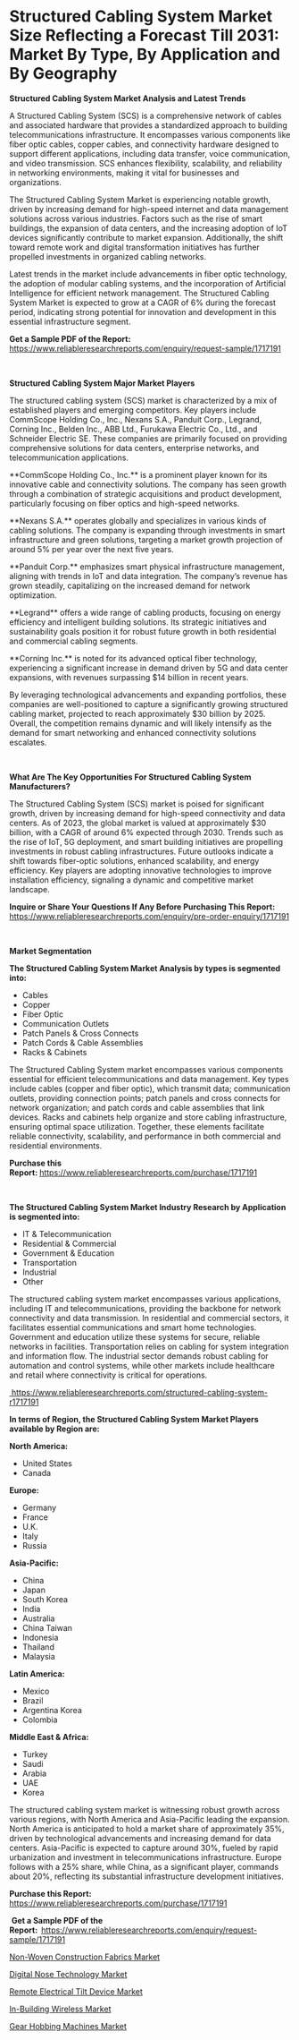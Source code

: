 <p><h1>Structured Cabling System Market Size Reflecting a Forecast Till 2031: Market By Type, By Application and By Geography</h1></p><p><strong>Structured Cabling System Market Analysis and Latest Trends</strong></p>
<p><p>A Structured Cabling System (SCS) is a comprehensive network of cables and associated hardware that provides a standardized approach to building telecommunications infrastructure. It encompasses various components like fiber optic cables, copper cables, and connectivity hardware designed to support different applications, including data transfer, voice communication, and video transmission. SCS enhances flexibility, scalability, and reliability in networking environments, making it vital for businesses and organizations.</p><p>The Structured Cabling System Market is experiencing notable growth, driven by increasing demand for high-speed internet and data management solutions across various industries. Factors such as the rise of smart buildings, the expansion of data centers, and the increasing adoption of IoT devices significantly contribute to market expansion. Additionally, the shift toward remote work and digital transformation initiatives has further propelled investments in organized cabling networks.</p><p>Latest trends in the market include advancements in fiber optic technology, the adoption of modular cabling systems, and the incorporation of Artificial Intelligence for efficient network management. The Structured Cabling System Market is expected to grow at a CAGR of 6% during the forecast period, indicating strong potential for innovation and development in this essential infrastructure segment.</p></p>
<p><strong>Get a Sample PDF of the Report:&nbsp;</strong> <a href="https://www.reliableresearchreports.com/enquiry/request-sample/1717191?utm_campaign=38&utm_medium=2&utm_source=Github&utm_content=ia&utm_term=14102024&utm_id=structured-cabling-system">https://www.reliableresearchreports.com/enquiry/request-sample/1717191</a></p>
<p>&nbsp;</p>
<p><strong>Structured Cabling System Major Market Players</strong></p>
<p><p>The structured cabling system (SCS) market is characterized by a mix of established players and emerging competitors. Key players include CommScope Holding Co., Inc., Nexans S.A., Panduit Corp., Legrand, Corning Inc., Belden Inc., ABB Ltd., Furukawa Electric Co., Ltd., and Schneider Electric SE. These companies are primarily focused on providing comprehensive solutions for data centers, enterprise networks, and telecommunication applications.</p><p>**CommScope Holding Co., Inc.** is a prominent player known for its innovative cable and connectivity solutions. The company has seen growth through a combination of strategic acquisitions and product development, particularly focusing on fiber optics and high-speed networks.</p><p>**Nexans S.A.** operates globally and specializes in various kinds of cabling solutions. The company is expanding through investments in smart infrastructure and green solutions, targeting a market growth projection of around 5% per year over the next five years.</p><p>**Panduit Corp.** emphasizes smart physical infrastructure management, aligning with trends in IoT and data integration. The company’s revenue has grown steadily, capitalizing on the increased demand for network optimization.</p><p>**Legrand** offers a wide range of cabling products, focusing on energy efficiency and intelligent building solutions. Its strategic initiatives and sustainability goals position it for robust future growth in both residential and commercial cabling segments.</p><p>**Corning Inc.** is noted for its advanced optical fiber technology, experiencing a significant increase in demand driven by 5G and data center expansions, with revenues surpassing $14 billion in recent years.</p><p>By leveraging technological advancements and expanding portfolios, these companies are well-positioned to capture a significantly growing structured cabling market, projected to reach approximately $30 billion by 2025. Overall, the competition remains dynamic and will likely intensify as the demand for smart networking and enhanced connectivity solutions escalates.</p></p>
<p>&nbsp;</p>
<p><strong>What Are The Key Opportunities For Structured Cabling System Manufacturers?</strong></p>
<p><p>The Structured Cabling System (SCS) market is poised for significant growth, driven by increasing demand for high-speed connectivity and data centers. As of 2023, the global market is valued at approximately $30 billion, with a CAGR of around 6% expected through 2030. Trends such as the rise of IoT, 5G deployment, and smart building initiatives are propelling investments in robust cabling infrastructures. Future outlooks indicate a shift towards fiber-optic solutions, enhanced scalability, and energy efficiency. Key players are adopting innovative technologies to improve installation efficiency, signaling a dynamic and competitive market landscape.</p></p>
<p><strong>Inquire or Share Your Questions If Any Before Purchasing This Report:</strong> <a href="https://www.reliableresearchreports.com/enquiry/pre-order-enquiry/1717191?utm_campaign=38&utm_medium=2&utm_source=Github&utm_content=ia&utm_term=14102024&utm_id=structured-cabling-system">https://www.reliableresearchreports.com/enquiry/pre-order-enquiry/1717191</a></p>
<p>&nbsp;</p>
<p><strong>Market Segmentation</strong></p>
<p><strong>The Structured Cabling System Market Analysis by types is segmented into:</strong></p>
<p><ul><li>Cables</li><li>Copper</li><li>Fiber Optic</li><li>Communication Outlets</li><li>Patch Panels & Cross Connects</li><li>Patch Cords & Cable Assemblies</li><li>Racks & Cabinets</li></ul></p>
<p><p>The Structured Cabling System market encompasses various components essential for efficient telecommunications and data management. Key types include cables (copper and fiber optic), which transmit data; communication outlets, providing connection points; patch panels and cross connects for network organization; and patch cords and cable assemblies that link devices. Racks and cabinets help organize and store cabling infrastructure, ensuring optimal space utilization. Together, these elements facilitate reliable connectivity, scalability, and performance in both commercial and residential environments.</p></p>
<p><strong>Purchase this Report:&nbsp;</strong><a href="https://www.reliableresearchreports.com/purchase/1717191?utm_campaign=38&utm_medium=2&utm_source=Github&utm_content=ia&utm_term=14102024&utm_id=structured-cabling-system">https://www.reliableresearchreports.com/purchase/1717191</a></p>
<p>&nbsp;</p>
<p><strong>The Structured Cabling System Market Industry Research by Application is segmented into:</strong></p>
<p><ul><li>IT & Telecommunication</li><li>Residential & Commercial</li><li>Government & Education</li><li>Transportation</li><li>Industrial</li><li>Other</li></ul></p>
<p><p>The structured cabling system market encompasses various applications, including IT and telecommunications, providing the backbone for network connectivity and data transmission. In residential and commercial sectors, it facilitates essential communications and smart home technologies. Government and education utilize these systems for secure, reliable networks in facilities. Transportation relies on cabling for system integration and information flow. The industrial sector demands robust cabling for automation and control systems, while other markets include healthcare and retail where connectivity is critical for operations.</p></p>
<p><a href="https://www.reliableresearchreports.com/structured-cabling-system-r1717191?utm_campaign=38&utm_medium=2&utm_source=Github&utm_content=ia&utm_term=14102024&utm_id=structured-cabling-system">&nbsp;https://www.reliableresearchreports.com/structured-cabling-system-r1717191</a></p>
<p><strong>In terms of Region, the Structured Cabling System Market Players available by Region are:</strong></p>
<p>
    <p> <strong> North America: </strong>
        <ul>
            <li>United States</li>
            <li>Canada</li>
        </ul>
        </p> 
    <p> <strong> Europe: </strong>
        <ul>
            <li>Germany</li>
            <li>France</li>
            <li>U.K.</li>
            <li>Italy</li>
            <li>Russia</li>
        </ul>
        </p> 
    <p> <strong> Asia-Pacific: </strong>
        <ul>
            <li>China</li>
            <li>Japan</li>
            <li>South Korea</li>
            <li>India</li>
            <li>Australia</li>
            <li>China Taiwan</li>
            <li>Indonesia</li>
            <li>Thailand</li>
            <li>Malaysia</li>
        </ul>
        </p> 
    <p> <strong> Latin America: </strong>
        <ul>
            <li>Mexico</li>
            <li>Brazil</li>
            <li>Argentina Korea</li>
            <li>Colombia</li>
        </ul>
        </p> 
    <p> <strong> Middle East & Africa: </strong>
        <ul>
            <li>Turkey</li>
            <li>Saudi</li>
            <li>Arabia</li>
            <li>UAE</li>
            <li>Korea</li>
        </ul>
    </p>
    </p>
<p><p>The structured cabling system market is witnessing robust growth across various regions, with North America and Asia-Pacific leading the expansion. North America is anticipated to hold a market share of approximately 35%, driven by technological advancements and increasing demand for data centers. Asia-Pacific is expected to capture around 30%, fueled by rapid urbanization and investment in telecommunications infrastructure. Europe follows with a 25% share, while China, as a significant player, commands about 20%, reflecting its substantial infrastructure development initiatives.</p></p>
<p><strong>Purchase this Report: </strong><a href="https://www.reliableresearchreports.com/purchase/1717191?utm_campaign=38&utm_medium=2&utm_source=Github&utm_content=ia&utm_term=14102024&utm_id=structured-cabling-system">https://www.reliableresearchreports.com/purchase/1717191</a></p>
<p>&nbsp;<strong>Get a Sample PDF of the Report:&nbsp;&nbsp;</strong><a href="https://www.reliableresearchreports.com/enquiry/request-sample/1717191?utm_campaign=38&utm_medium=2&utm_source=Github&utm_content=ia&utm_term=14102024&utm_id=structured-cabling-system">https://www.reliableresearchreports.com/enquiry/request-sample/1717191</a></p>
<p><strong></strong></p>
<p><p><a href="https://www.linkedin.com/pulse/investment-opportunities-non-woven-construction-fabrics-sector-2s0tf?utm_campaign=38&utm_medium=2&utm_source=Github&utm_content=ia&utm_term=14102024&utm_id=structured-cabling-system">Non-Woven Construction Fabrics Market</a></p><p><a href="https://www.linkedin.com/pulse/digital-nose-technology-market-outlook-share-analysis-growth-5zc5f?trk=public_post_embed_feed-article-content&utm_campaign=38&utm_medium=2&utm_source=Github&utm_content=ia&utm_term=14102024&utm_id=structured-cabling-system">Digital Nose Technology Market</a></p><p><a href="https://github.com/jennyt6m/Market-Research-Report-List-1/blob/main/remote-electrical-tilt-device-market.md?utm_campaign=38&utm_medium=2&utm_source=Github&utm_content=ia&utm_term=14102024&utm_id=structured-cabling-system">Remote Electrical Tilt Device Market</a></p><p><a href="https://github.com/ChristianClark406/Market-Research-Report-List-1/blob/main/in-building-wireless-market.md?utm_campaign=38&utm_medium=2&utm_source=Github&utm_content=ia&utm_term=14102024&utm_id=structured-cabling-system">In-Building Wireless Market</a></p><p><a href="https://www.linkedin.com/pulse/evaluating-global-gear-hobbing-machines-market-trends-growth-nirvf?utm_campaign=38&utm_medium=2&utm_source=Github&utm_content=ia&utm_term=14102024&utm_id=structured-cabling-system">Gear Hobbing Machines Market</a></p></p>